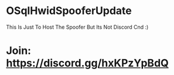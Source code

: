 # OSqlHwidSpooferUpdate
This Is Just To Host The Spoofer But Its Not Discord Cnd :)
# Join: https://discord.gg/hxKPzYpBdQ
